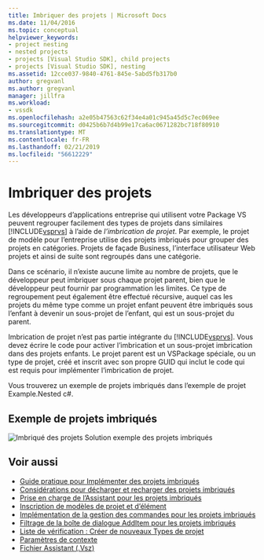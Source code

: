 ```yaml
---
title: Imbriquer des projets | Microsoft Docs
ms.date: 11/04/2016
ms.topic: conceptual
helpviewer_keywords:
- project nesting
- nested projects
- projects [Visual Studio SDK], child projects
- projects [Visual Studio SDK], nesting
ms.assetid: 12cce037-9840-4761-845e-5abd5fb317b0
author: gregvanl
ms.author: gregvanl
manager: jillfra
ms.workload:
- vssdk
ms.openlocfilehash: a2e05b47563c62f34e4a01c945a45d5c7ec069ee
ms.sourcegitcommit: d0425b6b7d4b99e17ca6ac0671282bc718f80910
ms.translationtype: MT
ms.contentlocale: fr-FR
ms.lasthandoff: 02/21/2019
ms.locfileid: "56612229"
---
```

# <a name="nesting-projects"></a>Imbriquer des projets
Les développeurs d’applications entreprise qui utilisent votre Package VS peuvent regrouper facilement des types de projets dans similaires [!INCLUDE[vsprvs](../../code-quality/includes/vsprvs_md.md)] à l’aide de *l’imbrication de projet*. Par exemple, le projet de modèle pour l’entreprise utilise des projets imbriqués pour grouper des projets en catégories. Projets de façade Business, l’interface utilisateur Web projets et ainsi de suite sont regroupés dans une catégorie.

 Dans ce scénario, il n’existe aucune limite au nombre de projets, que le développeur peut imbriquer sous chaque projet parent, bien que le développeur peut fournir par programmation les limites. Ce type de regroupement peut également être effectué récursive, auquel cas les projets du même type comme un projet enfant peuvent être imbriqués sous l’enfant à devenir un sous-projet de l’enfant, qui est un sous-projet du parent.

 Imbrication de projet n’est pas partie intégrante du [!INCLUDE[vsprvs](../../code-quality/includes/vsprvs_md.md)]. Vous devez écrire le code pour activer l’imbrication et un sous-projet imbrication dans des projets enfants. Le projet parent est un VSPackage spéciale, ou un type de projet, créé et inscrit avec son propre GUID qui inclut le code qui est requis pour implémenter l’imbrication de projet.

 Vous trouverez un exemple de projets imbriqués dans l’exemple de projet Example.Nested c#.

## <a name="nested-projects-example"></a>Exemple de projets imbriqués
 ![Imbriqué des projets Solution](../../extensibility/internals/media/vsnestedprojects.gif "vsNestedProjects") exemple des projets imbriqués

## <a name="see-also"></a>Voir aussi
- [Guide pratique pour Implémenter des projets imbriqués](../../extensibility/internals/how-to-implement-nested-projects.md)
- [Considérations pour décharger et recharger des projets imbriqués](../../extensibility/internals/considerations-for-unloading-and-reloading-nested-projects.md)
- [Prise en charge de l’Assistant pour les projets imbriqués](../../extensibility/internals/wizard-support-for-nested-projects.md)
- [Inscription de modèles de projet et d’élément](../../extensibility/internals/registering-project-and-item-templates.md)
- [Implémentation de la gestion des commandes pour les projets imbriqués](../../extensibility/internals/implementing-command-handling-for-nested-projects.md)
- [Filtrage de la boîte de dialogue AddItem pour les projets imbriqués](../../extensibility/internals/filtering-the-additem-dialog-box-for-nested-projects.md)
- [Liste de vérification : Créer de nouveaux Types de projet](../../extensibility/internals/checklist-creating-new-project-types.md)
- [Paramètres de contexte](../../extensibility/internals/context-parameters.md)
- [Fichier Assistant (.Vsz)](../../extensibility/internals/wizard-dot-vsz-file.md)